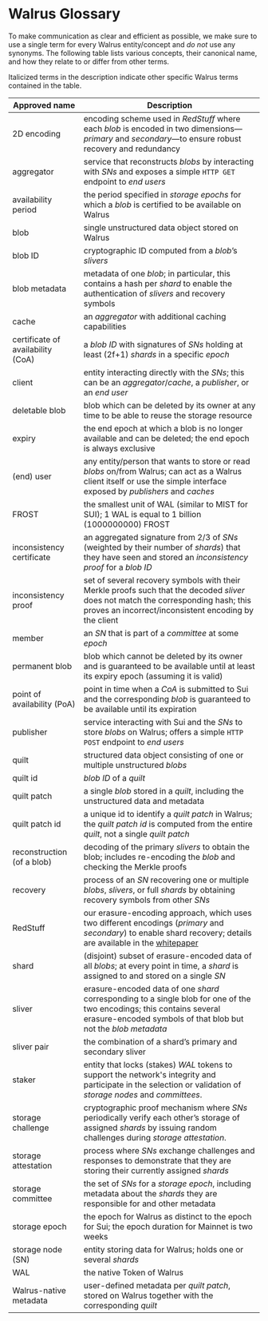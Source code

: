 # Walrus Glossary

To make communication as clear and efficient as possible, we make sure to use a single term for
every Walrus entity/concept and *do not* use any synonyms. The following table lists various
concepts, their canonical name, and how they relate to or differ from other terms.

Italicized terms in the description indicate other specific Walrus terms contained in the table.

| Approved name                     | Description                                                                                                                                                                                 |
|-----------------------------------|---------------------------------------------------------------------------------------------------------------------------------------------------------------------------------------------|
| 2D encoding                       | encoding scheme used in *RedStuff* where each *blob* is encoded in two dimensions—*primary* and *secondary*—to ensure robust recovery and redundancy                                        |
| aggregator                        | service that reconstructs *blobs* by interacting with *SNs* and exposes a simple `HTTP GET` endpoint to *end users*                                                                         |
| availability period               | the period specified in *storage epochs* for which a *blob* is certified to be available on Walrus                                                                                          |
| blob                              | single unstructured data object stored on Walrus                                                                                                                                            |
| blob ID                           | cryptographic ID computed from a *blob*’s *slivers*                                                                                                                                         |
| blob metadata                     | metadata of one *blob*; in particular, this contains a hash per *shard* to enable the authentication of *slivers* and recovery symbols                                                      |
| cache                             | an *aggregator* with additional caching capabilities                                                                                                                                        |
| certificate of availability (CoA) | a *blob ID* with signatures of *SNs* holding at least \(2f+1\) *shards* in a specific *epoch*                                                                                               |
| client                            | entity interacting directly with the *SNs*; this can be an *aggregator*/*cache*, a *publisher*, or an *end user*                                                                            |
| deletable blob                    | blob which can be deleted by its owner at any time to be able to reuse the storage resource                                                                                                 |
| expiry                            | the end epoch at which a blob is no longer available and can be deleted; the end epoch is always exclusive                                                                                  |
| (end) user                        | any entity/person that wants to store or read *blobs* on/from Walrus; can act as a Walrus client itself or use the simple interface exposed by *publishers* and *caches*                    |
| FROST                             | the smallest unit of WAL (similar to MIST for SUI); 1 WAL is equal to 1 billion (1000000000) FROST                                                                                          |
| inconsistency certificate         | an aggregated signature from 2/3 of *SNs* (weighted by their number of *shards*) that they have seen and stored an *inconsistency proof* for a *blob ID*                                    |
| inconsistency proof               | set of several recovery symbols with their Merkle proofs such that the decoded *sliver* does not match the corresponding hash; this proves an incorrect/inconsistent encoding by the client |
| member                            | an *SN* that is part of a *committee* at some *epoch*                                                                                                                                       |
| permanent blob                    | blob which cannot be deleted by its owner and is guaranteed to be available until at least its expiry epoch (assuming it is valid)                                                          |
| point of availability (PoA)       | point in time when a *CoA* is submitted to Sui and the corresponding *blob* is guaranteed to be available until its expiration                                                              |
| publisher                         | service interacting with Sui and the *SNs* to store *blobs* on Walrus; offers a simple `HTTP POST` endpoint to *end users*                                                                  |
| quilt                             | structured data object consisting of one or multiple unstructured *blobs*                                                                                                                    |
| quilt id                          | *blob ID* of a *quilt*                                                                                                                                                                      |
| quilt patch                       | a single *blob* stored in a *quilt*, including the unstructured data and metadata                                                                                                           |
| quilt patch id                    | a unique id to identify a *quilt patch* in Walrus; the *quilt patch id* is computed from the entire *quilt*, not a single *quilt patch*                                                      |
| reconstruction (of a blob)        | decoding of the primary *slivers* to obtain the blob; includes re-encoding the *blob* and checking the Merkle proofs                                                                        |
| recovery                          | process of an *SN* recovering one or multiple *blobs*, *slivers*, or full *shards* by obtaining recovery symbols from other *SNs*                                                           |
| RedStuff                          | our erasure-encoding approach, which uses two different encodings (*primary* and *secondary*) to enable shard recovery; details are available in the [whitepaper](./walrus.pdf)             |
| shard                             | (disjoint) subset of erasure-encoded data of all *blobs*; at every point in time, a *shard* is assigned to and stored on a single *SN*                                                      |
| sliver                            | erasure-encoded data of one *shard* corresponding to a single blob for one of the two encodings; this contains several erasure-encoded symbols of that blob but not the *blob metadata*     |
| sliver pair                       | the combination of a shard’s primary and secondary sliver                                                                                                                                   |
| staker                            | entity that locks (stakes) *WAL* tokens to support the network's integrity and participate in the selection or validation of *storage nodes* and *committees*.                              |
| storage challenge                 | cryptographic proof mechanism where *SNs* periodically verify each other’s storage of assigned *shards* by issuing random challenges during *storage attestation*.                          |
| storage attestation               | process where *SNs* exchange challenges and responses to demonstrate that they are storing their currently assigned *shards*                                                                |
| storage committee                 | the set of *SNs* for a *storage epoch*, including metadata about the *shards* they are responsible for and other metadata                                                                   |
| storage epoch                     | the epoch for Walrus as distinct to the epoch for Sui; the epoch duration for Mainnet is two weeks                                                                                          |
| storage node (SN)                 | entity storing data for Walrus; holds one or several *shards*                                                                                                                               |
| WAL                               | the native Token of Walrus                                                                                                                                                                  |
| Walrus-native metadata            | user-defined metadata per *quilt patch*, stored on Walrus together with the corresponding *quilt*                                                                                           |
